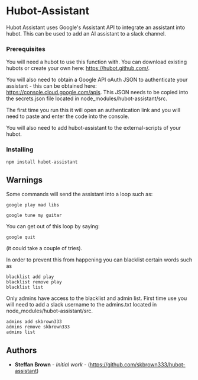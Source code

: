 # Hubot-Assistant

Hubot Assistant uses Google's Assistant API to integrate an assistant into hubot.  This can be used to add an AI assistant to a slack channel.  

### Prerequisites

You will need a hubot to use this function with. You can download existing hubots or create your own here: https://hubot.github.com/.

You will also need to obtain a Google API oAuth JSON to authenticate your assistant - this can be obtained here: https://console.cloud.google.com/apis. This JSON needs to be copied into the secrets.json file located in node_modules/hubot-assistant/src.

The first time you run this it will open an authentication link and you will need to paste and enter the code into the console. 

You will also need to add hubot-assistant to the external-scripts of your hubot.

### Installing

```
npm install hubot-assistant
```

## Warnings

Some commands will send the assistant into a loop such as: 

```
google play mad libs
```

```
google tune my guitar
```

You can get out of this loop by saying:

```
google quit
```
(it could take a couple of tries).


In order to prevent this from happening you can blacklist certain words such as 

```
blacklist add play
blacklist remove play
blacklist list
```

Only admins have access to the blacklist and admin list. First time use you will need to add a slack username to the admins.txt located in node_modules/hubot-assistant/src.

```
admins add skbrown333
admins remove skbrown333
admins list
```

## Authors

* **Steffan Brown** - *Initial work* - (https://github.com/skbrown333/hubot-assistant)